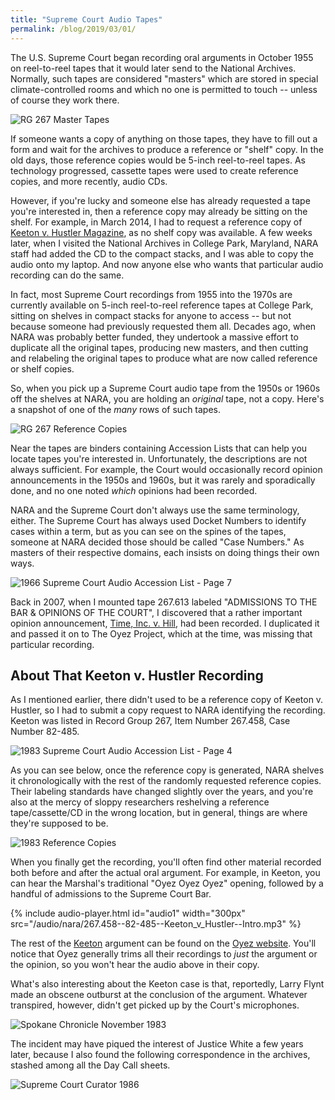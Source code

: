 ```yaml
---
title: "Supreme Court Audio Tapes"
permalink: /blog/2019/03/01/
---
```


The U.S. Supreme Court began recording oral arguments in October 1955 on reel-to-reel tapes that it would
later send to the National Archives.  Normally, such tapes are considered "masters" which are stored
in special climate-controlled rooms and which no one is permitted to touch -- unless of course they work there.

![RG 267 Master Tapes](/images/nara/tapes/267-Masters.jpg)

If someone wants a copy of anything on those tapes, they have to fill out a form and wait for
the archives to produce a reference or "shelf" copy.  In the old days, those reference copies would be
5-inch reel-to-reel tapes.  As technology progressed, cassette tapes were used to create reference copies,
and more recently, audio CDs.

However, if you're lucky and someone else has already requested a tape you're interested in,
then a reference copy may already be sitting on the shelf.  For example, in March 2014, I had to request a reference copy of [Keeton v. Hustler Magazine](https://www.supremecourt.gov/pdfs/transcripts/1983/82-485_11-08-1983.pdf), as no shelf copy was available.  A few weeks later, when I visited the National
Archives in College Park, Maryland, NARA staff had added the CD to the compact stacks, and I was able to
copy the audio onto my laptop.  And now anyone else who wants that particular audio recording can do the same.

In fact, most Supreme Court recordings from 1955 into the 1970s are currently available on 5-inch
reel-to-reel reference tapes at College Park, sitting on shelves in compact stacks for anyone to access --
but not because someone had previously requested them all.  Decades ago, when NARA was probably better funded,
they undertook a massive effort to duplicate all the original tapes, producing new masters, and then cutting
and relabeling the original tapes to produce what are now called reference or shelf copies.

So, when you pick up a Supreme Court audio tape from the 1950s or 1960s off the shelves at NARA,
you are holding an *original* tape, not a copy.  Here's a snapshot of one of the *many* rows of such tapes.

![RG 267 Reference Copies](/images/nara/tapes/267.612-620.jpg)

Near the tapes are binders containing Accession Lists that can help you locate tapes you're interested in.  Unfortunately, the descriptions are not always sufficient.  For example, the Court would occasionally record opinion announcements in the 1950s and 1960s, but it was rarely and sporadically done, and no one noted *which* opinions had been recorded.

NARA and the Supreme Court don't always use the same terminology, either.  The Supreme Court has always used Docket Numbers to identify cases within a term, but as you can see on the spines of the tapes, someone at NARA decided those should be called "Case Numbers."  As masters of their respective domains, each insists on doing
things their own ways.

![1966 Supreme Court Audio Accession List - Page 7](/images/nara/1966/1966-Audio-Accession-List--Page07.png)

Back in 2007, when I mounted tape 267.613 labeled "ADMISSIONS TO THE BAR & OPINIONS OF THE COURT", I discovered that a rather important opinion announcement, [Time, Inc. v. Hill](https://www.oyez.org/cases/1965/22), had been recorded.  I duplicated it and passed it on to The Oyez Project, which at the time, was missing that particular recording.

## About That Keeton v. Hustler Recording

As I mentioned earlier, there didn't used to be a reference copy of Keeton v. Hustler, so I had to submit
a copy request to NARA identifying the recording.  Keeton was listed in Record Group 267, Item Number 267.458,
Case Number 82-485.

![1983 Supreme Court Audio Accession List - Page 4](/images/nara/1983/1983-Audio-Accession-List--Page04.jpg)

As you can see below, once the reference copy is generated, NARA shelves it chronologically with the rest of
the randomly requested reference copies.  Their labeling standards have changed slightly over the years, and
you're also at the mercy of sloppy researchers reshelving a reference tape/cassette/CD in the wrong location,
but in general, things are where they're supposed to be.

![1983 Reference Copies](/images/nara/1983/1983-Reference-Copies.jpg)

When you finally get the recording, you'll often find other material recorded both before and after the
actual oral argument.  For example, in Keeton, you can hear the Marshal's traditional "Oyez Oyez Oyez" opening, followed by a handful of admissions to the Supreme Court Bar.

{% include audio-player.html id="audio1" width="300px" src="/audio/nara/267.458--82-485--Keeton_v_Hustler--Intro.mp3" %}

The rest of the [Keeton](https://apps.oyez.org/player/#/burger8/oral_argument_audio/19772) argument can be found on the [Oyez website](https://www.oyez.org/cases/1983/82-485).  You'll notice that Oyez generally trims all their recordings to *just* the argument or the opinion, so you won't hear the audio above in their copy.

What's also interesting about the Keeton case is that, reportedly, Larry Flynt made an obscene outburst at the conclusion of the argument.  Whatever transpired, however, didn't get picked up by the Court's microphones.

![Spokane Chronicle November 1983](/images/news/1983-11-08--Spokane-Chronicle.png)

The incident may have piqued the interest of Justice White a few years later, because I also
found the following correspondence in the archives, stashed among all the Day Call sheets.

![Supreme Court Curator 1986](/images/nara/1986/1986-03-20--Supreme_Court_Curator--2014-04-21.jpg)
